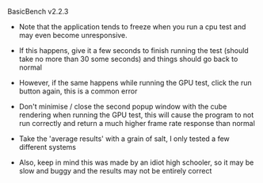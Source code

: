 BasicBench v2.2.3

- Note that the application tends to freeze when you run a cpu test and may even become unresponsive.

- If this happens, give it a few seconds to finish running the test (should take no more than 30 some seconds) and things should go back to normal

- However, if the same happens while running the GPU test, click the run button again, this is a common error

- Don't minimise / close the second popup window with the cube rendering when running the GPU test, this will cause the program to not run correctly and return a much higher frame rate response than normal

- Take the 'average results' with a grain of salt, I only tested a few different systems


- Also, keep in mind this was made by an idiot high schooler, so it may be slow and buggy and the results may not be entirely correct